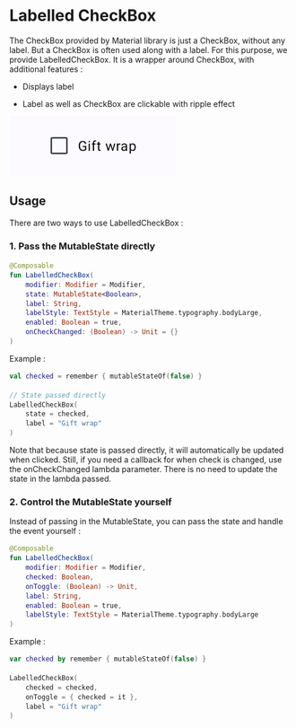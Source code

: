 # Labelled CheckBox

The CheckBox provided by Material library is just a CheckBox, without any label. But a CheckBox is often used along with a label. For this purpose, we provide LabelledCheckBox. It is a wrapper around CheckBox, with additional features :

- Displays label

- Label as well as CheckBox are clickable with ripple effect

![](assets/LabelledCheckBoxDemo.gif)

## Usage

There are two ways to use LabelledCheckBox :

### 1. Pass the MutableState directly

```kotlin
@Composable
fun LabelledCheckBox(
    modifier: Modifier = Modifier,
    state: MutableState<Boolean>,
    label: String,
    labelStyle: TextStyle = MaterialTheme.typography.bodyLarge,
    enabled: Boolean = true,
    onCheckChanged: (Boolean) -> Unit = {}
)
```

Example :

```kotlin
val checked = remember { mutableStateOf(false) }

// State passed directly
LabelledCheckBox(
    state = checked,
    label = "Gift wrap"
)
```

Note that because state is passed directly, it will automatically be updated when clicked. Still, if you need a callback for when check is changed, use the onCheckChanged lambda parameter. There is no need to update the state in the lambda passed.

### 2. Control the MutableState yourself

Instead of passing in the MutableState, you can pass the state and handle the event yourself :

```kotlin
@Composable
fun LabelledCheckBox(
    modifier: Modifier = Modifier,
    checked: Boolean,
    onToggle: (Boolean) -> Unit,
    label: String,
    enabled: Boolean = true,
    labelStyle: TextStyle = MaterialTheme.typography.bodyLarge
) 
```

Example :

```kotlin
var checked by remember { mutableStateOf(false) }

LabelledCheckBox(
    checked = checked,
    onToggle = { checked = it },
    label = "Gift wrap"
)
```
